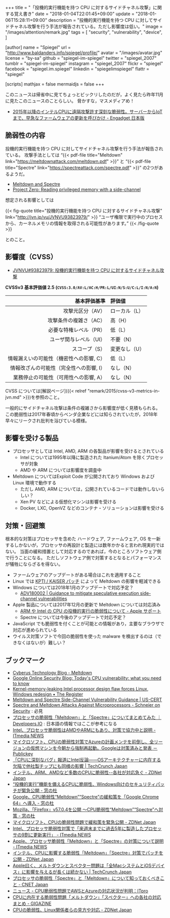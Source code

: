 +++
title = "「投機的実行機能を持つ CPU に対するサイドチャネル攻撃」に関する覚え書き"
date =  "2018-01-04T22:01:45+09:00"
update =  "2018-01-06T15:28:11+09:00"
description = "投機的実行機能を持つ CPU に対してサイドチャネル攻撃を行う手法が報告されている。ただし影響度は低い。"
image = "/images/attention/remark.jpg"
tags = [
  "security",
  "vulnerability",
  "device",
]

[author]
  name      = "Spiegel"
  url       = "http://www.baldanders.info/spiegel/profile/"
  avatar    = "/images/avatar.jpg"
  license   = "by-sa"
  github    = "spiegel-im-spiegel"
  twitter   = "spiegel_2007"
  tumblr    = "spiegel-im-spiegel"
  instagram = "spiegel_2007"
  flickr    = "spiegel"
  facebook  = "spiegel.im.spiegel"
  linkedin  = "spiegelimspiegel"
  flattr    = "spiegel"

[scripts]
  mathjax = false
  mermaidjs = false
+++

このニュースは帰省中に見てちょっとビックリしたのだが，よく見たら昨年11月に見たこのニュースのことらしい。
脅かすな，マスメディアめ！

- [2015年以降のインテルCPUに遠隔攻撃許す深刻な脆弱性。サーバーからIoTまで、早急なファームウェアの更新を呼びかけ - Engadget 日本版](http://japanese.engadget.com/2017/11/23/2015-cpu-iot/)

## 脆弱性の内容

投機的実行機能を持つ CPU に対してサイドチャネル攻撃を行う手法が報告されている。
攻撃手法としては “{{< pdf-file title="Meltdown" link="https://meltdownattack.com/meltdown.pdf" >}}” と “{{< pdf-file title="Spectre" link="https://spectreattack.com/spectre.pdf" >}}” の2つがあるようだ。

- [Meltdown and Spectre](https://meltdownattack.com/)
- [Project Zero: Reading privileged memory with a side-channel](https://googleprojectzero.blogspot.jp/2018/01/reading-privileged-memory-with-side.html)

想定される影響としては

{{< fig-quote title="投機的実行機能を持つ CPU に対するサイドチャネル攻撃" link="http://jvn.jp/vu/JVNVU93823979/" >}}
<q>ユーザ権限で実行中のプロセスから、カーネルメモリの情報を取得される可能性があります。</q>
{{< /fig-quote >}}

とのこと。

## 影響度（CVSS）

- [JVNVU#93823979: 投機的実行機能を持つ CPU に対するサイドチャネル攻撃](http://jvn.jp/vu/JVNVU93823979/)

**CVSSv3 基本評価値 2.5 (`CVSS:3.0/AV:L/AC:H/PR:L/UI:N/S:U/C:L/I:N/A:N`)**

|                            基本評価基準 | 評価値        |
| ---------------------------------------:|:------------- |
|                        攻撃元区分（AV） | ローカル（L） |
|                  攻撃条件の複雑さ（AC） | 高（H）       |
|                  必要な特権レベル（PR） | 低（L）       |
|                  ユーザ関与レベル（UI） | 不要（N）     |
|                           スコープ（S） | 変更なし（U） |
| 情報漏えいの可能性（機密性への影響, C） | 低（L）       |
| 情報改ざんの可能性（完全性への影響, I） | なし（N）     |
|   業務停止の可能性（可用性への影響, A） | なし（N）     | 

CVSS については[解説ページ]({{< relref "remark/2015/cvss-v3-metrics-in-jvn.md" >}})を参照のこと。

一般的にサイドチャネル攻撃は条件の複雑さから影響度が低く見積もられる。
この脆弱性は2017年春頃からベンダ企業などには知らされていたが，2018年早々にリークされ批判を浴びている模様。

## 影響を受ける製品

- プロセッサとしては Intel, AMD, ARM の各製品が影響を受けるとされている
    - Intel については1995年以降に製造された Itanium/Atom を除くプロセッサが対象
    - AMD や ARM については影響度を調査中
- Meltdown についてはExploit Code が公開されており Windows および Linux 環境で動作する
    - ただし AMD, ARM については，公開されているコードでは動作しないらしい？
    - Xen PV などによる仮想化マシンは影響を受ける
    - Docker, LXC, OpenVZ などのコンテナ・ソリューションは影響を受ける

## 対策・回避策

根本的な対策はプロセッサを含めた ハードウェア, ファームウェア, OS を一新するしかないが，プロセッサの再設計と製造には数年かかると言われ現実的ではない。
当面の緩和措置として対応するのであれば，今のところソフトウェア側で行うことになる。
ただしソフトウェア側で対策するとなるとパフォーマンスが犠牲にならざるを得ない。

- ファームウェアのアップデートがある場合はこれを適用すること
- Linux では [KPTI / KAISER パッチ](https://lwn.net/Articles/738975/) によって Meltdown の影響を軽減できる
- Windows については2018年1月のアップデートで対応予定？
    - [ADV180002 | Guidance to mitigate speculative execution side-channel vulnerabilities](https://portal.msrc.microsoft.com/en-US/security-guidance/advisory/ADV180002)
- Apple 製品については2017年12月の更新で Meltdown については対応済み
    - [ARM や Intel の CPU の投機的実行の脆弱性について - Apple サポート](https://support.apple.com/ja-jp/HT208394)
    - Spectre については今後のアップデートで対応予定？
- JavaScript でも脆弱性を付くことが可能との情報があり，主要なブラウザで対応が進められている
- ウイルス対策ソフトで今回の脆弱性を使った malware を検出するのは（できなくはないが）難しい？

## ブックマーク

- [Cyberus Technology Blog - Meltdown](http://blog.cyberus-technology.de/posts/2018-01-03-meltdown.html)
- [Google Online Security Blog: Today's CPU vulnerability: what you need to know](https://security.googleblog.com/2018/01/todays-cpu-vulnerability-what-you-need.html)
- [Kernel-memory-leaking Intel processor design flaw forces Linux, Windows redesign • The Register](https://www.theregister.co.uk/AMP/2018/01/02/intel_cpu_design_flaw/)
- [Meltdown and Spectre Side-Channel Vulnerability Guidance | US-CERT](https://www.us-cert.gov/ncas/alerts/TA18-004A)
- [Spectre and Meltdown Attacks Against Microprocessors - Schneier on Security](https://www.schneier.com/blog/archives/2018/01/spectre_and_mel_1.html) : 必見
- [プロセッサの脆弱性「Meltdown」と「Spectre」についてまとめてみた ｜ Developers.IO](https://dev.classmethod.jp/security/processor-vulnerability-meltdown-spectre/) : 日本語の情報ではここが参考になる
- [Intel、プロセッサ脆弱性はAMDやARMにもあり、対策で協力中と説明 - ITmedia NEWS](http://www.itmedia.co.jp/news/articles/1801/04/news009.html)
- [マイクロソフト、CPUの脆弱性対策でAzureの計画メンテを前倒し、全リージョンの仮想マシンを今朝から強制再起動。Googleは対策済みと発表 － Publickey](http://www.publickey1.jp/blog/18/cpuazuregoogle.html)
- [「CPUに深刻なバグ」報道にIntel反論――OSアーキテクチャーに内在する欠陥で他社製チップにも同様の影響  |  TechCrunch Japan](http://jp.techcrunch.com/2018/01/04/2018-01-03-intel-calls-reports-of-major-vulnerability-incorrect/)
- [インテル、ARM、AMDなど多数のCPUに脆弱性--各社が対応急ぐ - ZDNet Japan](https://japan.zdnet.com/article/35112721/)
- [“投機的実行”機能を備えるCPUに脆弱性、Windows向けのセキュリティパッチが緊急公開 - 窓の杜](https://forest.watch.impress.co.jp/docs/news/1099690.html)
- [Google、CPU脆弱性“Meltdown”“Spectre”の緩和策を「Google Chrome 64」へ導入 - 窓の杜](https://forest.watch.impress.co.jp/docs/news/1099729.html)
- [Mozilla、「Firefox」v57.0.4を公開 ～CPU脆弱性“Meltdown”“Spectre”へ対策 - 窓の杜](https://forest.watch.impress.co.jp/docs/news/1099704.html)
- [マイクロソフト、CPUの脆弱性問題で緩和策を緊急公開 - ZDNet Japan](https://japan.zdnet.com/article/35112758/)
- [Intel、プロセッサ脆弱性対策で「来週末までに過去5年に製造したプロセッサの9割に更新実行」 - ITmedia NEWS](http://www.itmedia.co.jp/news/articles/1801/05/news027.html)
- [Apple、プロセッサ脆弱性「Meltdown」と「Spectre」の対策について説明 - ITmedia NEWS](http://www.itmedia.co.jp/news/articles/1801/05/news035.html)
- [インテル、CPUに影響する脆弱性「Meltdown」「Spectre」対策でパッチを公開 - ZDNet Japan](https://japan.zdnet.com/article/35112769/)
- [Apple曰く、メルトダウンとスペクター問題は「全MacシステムとiOSデバイス」に影響を与えるが長くは続かない  |  TechCrunch Japan](http://jp.techcrunch.com/2018/01/05/2018-01-04-apple-says-meltdown-and-spectre-flaws-affect-all-mac-systems-and-ios-devices-but-not-for-long/)
- [プロセッサの脆弱性「Spectre」と「Meltdown」について知っておくべきこと - CNET Japan](https://japan.cnet.com/article/35112771/)
- [ニュース - CPU脆弱性問題でAWSとAzureの対応状況が判明：ITpro](http://itpro.nikkeibp.co.jp/atcl/news/17/010402926/)
- [CPUに内在する脆弱性問題「メルトダウン」「スペクター」への各社の対応まとめ - GIGAZINE](https://gigazine.net/news/20180105-meltdown-spectre-security/)
- [CPUの脆弱性、Linux関係者らの見方や対応 - ZDNet Japan](https://japan.zdnet.com/article/35112767/)
